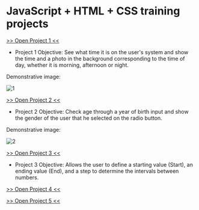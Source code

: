 # JavaScript + HTML + CSS training projects

<a href="https://luangf.github.io/Javascript-HTML-CSS/projeto1/" target="_blank">>> Open Project 1 <<</a>

* Project 1 Objective: See what time it is on the user's system and show the time and a photo in the background corresponding to the time of day, whether it is morning, afternoon or night.

Demonstrative image:

![1](https://github.com/user-attachments/assets/e8d0464b-6079-4553-83b0-9c563fd13e7d)


<a href="https://luangf.github.io/Javascript-HTML-CSS/projeto2/" target="_blank">>> Open Project 2 <<</a>

* Project 2 Objective: Check age through a year of birth input and show the gender of the user that he selected on the radio button.

Demonstrative image:

![2](https://github.com/user-attachments/assets/d7d0234d-7b08-4e53-b732-1f6d8c4e4f63)

<a href="https://luangf.github.io/Javascript-HTML-CSS/projeto3/" target="_blank">>> Open Project 3 <<</a>

* Project 3 Objective: Allows the user to define a starting value (Start), an ending value (End), and a step to determine the intervals between numbers.

<a href="https://luangf.github.io/Javascript-HTML-CSS/projeto4/" target="_blank">>> Open Project 4 <<</a>

<a href="https://luangf.github.io/Javascript-HTML-CSS/projeto5/" target="_blank">>> Open Project 5 <<</a>
